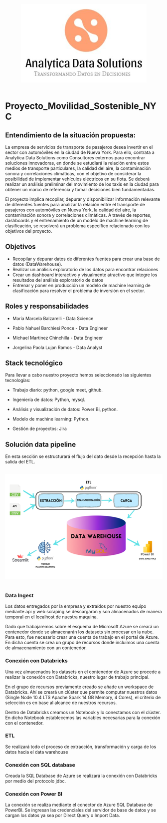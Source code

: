
<br>
<div style="text-align: center;">
  <img src='./Images/Logo.jpg' alt="Logo Consultora">
</div>
<br>

# Proyecto_Movilidad_Sostenible_NYC

## Entendimiento de la situación propuesta: 

La empresa de servicios de transporte de pasajeros desea invertir en el sector con automóviles en la ciudad de Nueva York. Para ello, contrata a Analytica Data Solutions como Consultores externos para encontrar soluciones innovadoras, en donde se estudiará la relación entre estos medios de transporte particulares, la calidad del aire,  la contaminación sonora y correlaciones climáticas, con el objetivo de considerar la posibilidad de implementar vehículos eléctricos en su flota. Se deberá realizar un análisis preliminar del movimiento de los taxis en la ciudad para obtener un marco de referencia y tomar decisiones bien fundamentadas.

El proyecto implica recopilar, depurar y disponibilizar información relevante de diferentes fuentes para analizar la relación entre el transporte de pasajeros con automóviles en Nueva York, la calidad del aire, la contaminación sonora y correlaciones climáticas. A través de reportes, dashboards y el entrenamiento de un modelo de machine learning de clasificación, se resolverá un problema específico relacionado con los objetivos del proyecto.


## Objetivos

- Recopilar y depurar datos de diferentes fuentes para crear una base de datos (DataWarehouse).
- Realizar un análisis exploratorio de los datos para encontrar relaciones
- Crear un dashboard interactivo y visualmente atractivo que integre los resultados del análisis exploratorio de datos
- Entrenar y poner en producción un modelo de machine learning de clasificación para resolver el problema de inversión en el sector.


## Roles y responsabilidades

- María Marcela Balzarelli - Data Science

- Pablo Nahuel Barchiesi Ponce - Data Engineer

- Michael  Martinez Chinchilla - Data Engineer

- Jorgelina Paola Lujan Ramos - Data Analyst

## **Stack tecnológico**

Para llevar a cabo nuestro proyecto hemos seleccionado las siguientes tecnologías:

- Trabajo diario: python, google meet, github.

- Ingeniería de datos: Python, mysql.

- Análisis y visualización de datos: Power Bi, python.

- Modelo de machine learning: Python.

- Gestión de proyectos: Jira

## Solución data pipeline

En esta sección se estructurará el flujo del dato desde la recepción hasta la salida del ETL.

<br>
<div style="text-align: center;">
  <img src='./Images/pipeline.png' alt="imagen data pipeline">
</div>
<br>

### **Data Ingest**

Los datos entregados por la empresa y extraídos por nuestro equipo mediante api y web scraping se descargaron y son almacenados de manera temporal en el localhost de nuestra máquina.

Dado que trabajaremos sobre el esquema de Microsoft Azure se creará un contenedor donde se almacenarán los datasets sin procesar en la nube. Para esto, fue necesario crear una cuenta de trabajo en el portal de Azure. En dicha cuenta se crea un grupo de recursos donde incluímos una cuenta de almacenamiento con un contenedor.

### **Conexión con Databricks**

Una vez almacenados los datasets en el contenedor de Azure se procede a realizar la conexión con Databricks, nuestro lugar de trabajo principal.

En el grupo de recursos previamente creado se añade un workspace de Databricks. Ahí se creará un clúster que permite computar nuestros datos (Single Node 10.4 LTS Apache Spark 14 GB Memory, 4 Cores), el criterio de selección es en base al alcance de nuestros recursos.

Dentro de Databricks creamos un Notebook y lo conectamos con el clúster. En dicho Notebook establecemos las variables necesarias para la conexión con el contenedor.


### **ETL**
Se realizará todo el proceso de extracción, transformación y carga de los datos hacia el data warehouse

### **Conexión con SQL database**
Creada la SQL Database de Azure se realizará la conexión con Databricks por medio del protocolo jdbc.

### **Conexión con Power BI**

La conexión se realiza mediante el conector de Azure SQL Database de PowerBI. Se ingresan las credenciales del servidor de base de datos y se cargan los datos ya sea por Direct Query o Import Data.


